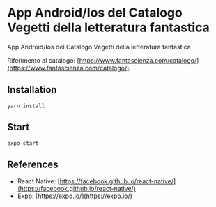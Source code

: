 # App Android/Ios del Catalogo Vegetti della letteratura fantastica

App Android/Ios del Catalogo Vegetti della letteratura fantastica

Riferimento al catalogo: [https://www.fantascienza.com/catalogo/](https://www.fantascienza.com/catalogo/)


## Installation

```
yarn install
```

## Start

```
expo start
```

## References

- React Native: [https://facebook.github.io/react-native/](https://facebook.github.io/react-native/)
- Expo: [https://expo.io/](https://expo.io/)

